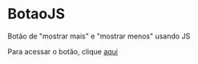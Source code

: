 # BotaoJS
Botão de "mostrar mais" e "mostrar menos" usando JS

Para acessar o botão, clique <a traget="_blank" href="https://rahbespalec.github.io/BotaoJS/">aqui</a>
